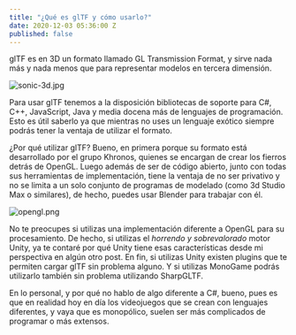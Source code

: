 ```yaml
---
title: "¿Qué es glTF y cómo usarlo?"
date: 2020-12-03 05:36:00 Z
published: false
---
```


glTF es en 3D un formato llamado GL Transmission Format, y sirve nada más y nada menos que para representar modelos en tercera dimensión. 


![sonic-3d.jpg](/uploads/sonic-3d.jpg)

Para usar glTF tenemos a la disposición bibliotecas de soporte para C#, C++, JavaScript, Java y media docena más de lenguajes de programación. Esto es útil saberlo ya que mientras no uses un lenguaje exótico siempre podrás tener la ventaja de utilizar el formato.

¿Por qué utilizar glTF?
Bueno, en primera porque su formato está desarrollado por el grupo Khronos, quienes se encargan de crear los fierros detrás de OpenGL. Luego además de ser de código abierto, junto con todas sus herramientas de implementación, tiene la ventaja de no ser privativo y no se limita a un solo conjunto de programas de modelado (como 3d Studio Max o similares), de hecho, puedes usar Blender para trabajar con él.

![opengl.png](/uploads/opengl.png)

No te preocupes si utilizas una implementación diferente a OpenGL para su procesamiento. De hecho, si utilizas el *horrendo y sobrevalorado* motor Unity, ya te contaré por qué Unity tiene esas características desde mi perspectiva en algún otro post. En fin, si utilizas Unity existen plugins que te permiten cargar glTF sin problema alguno. Y si utilizas MonoGame podrás utilizarlo también sin problema utilizando SharpGLTF.

En lo personal, y por qué no hablo de algo diferente a C#, bueno, pues es que en realidad hoy en día los videojuegos que se crean con lenguajes diferentes, y vaya que es monopólico, suelen ser más complicados de programar o más extensos. 




